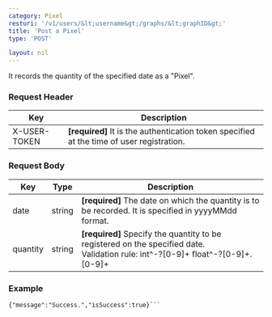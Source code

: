 ```yaml
---
category: Pixel
resturi: '/v1/users/&lt;username&gt;/graphs/&lt;graphID&gt;'
title: 'Post a Pixel'
type: 'POST'

layout: nil
---
```


It records the quantity of the specified date as a "Pixel".

### Request Header

|Key|Description|
|---|---|
|X-USER-TOKEN|**[required]** It is the authentication token specified at the time of user registration.|

### Request Body

|Key|Type|Description|
|---|---|---|
|date|string|**[required]** The date on which the quantity is to be recorded. It is specified in yyyyMMdd format.|
|quantity|string|**[required]** Specify the quantity to be registered on the specified date.<br>Validation rule: int^\-?[0-9]+ float^\-?[0-9]+\.[0-9]+|

### Example

```$ curl -X POST https://pixe.la/v1/users/a-know/graphs/test-graph -H 'X-USER-TOKEN:thisissecret' -d '{"date":"20180915","quantity":"5"}'
{"message":"Success.","isSuccess":true}```
